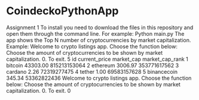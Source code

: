 # CoindeckoPythonApp
Assignment 1
To install you need to download the files in this repository and open them through the command line. For example: Python main.py
The app shows the Top N number of cryptocurrencies by market capitalization.
Example: 
Welcome to crypto listings app. Choose the function below:
Choose the amount of cryptocurrencies to be shown by market capitalization.
0. To exit.
5
                          id  current_price    market_cap
market_cap_rank
1                    bitcoin       43303.00  815213153064
2                   ethereum        3006.97  353771617562
3                    cardano           2.26   72319277475
4                     tether           1.00   69583157628
5                binancecoin         345.34   53362822436
Welcome to crypto listings app. Choose the function below:
Choose the amount of cryptocurrencies to be shown by market capitalization.
0. To exit.
0
